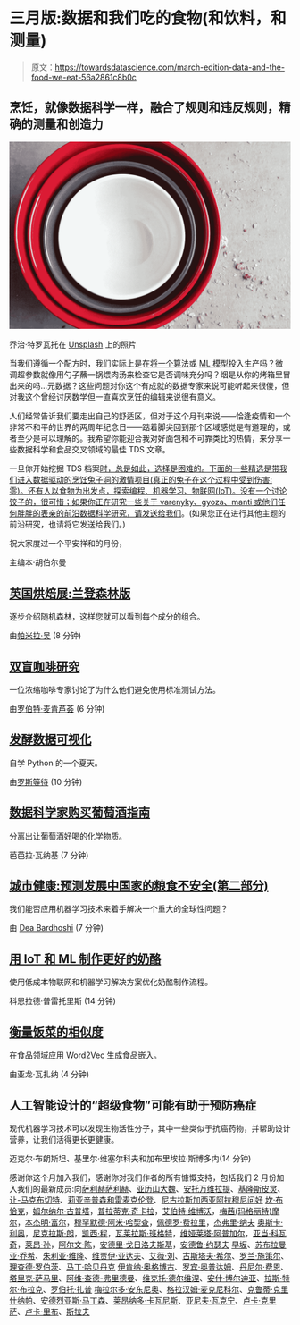 # 三月版:数据和我们吃的食物(和饮料，和测量)

> 原文：<https://towardsdatascience.com/march-edition-data-and-the-food-we-eat-56a2861c8b0c>

## 烹饪，就像数据科学一样，融合了规则和违反规则，精确的测量和创造力

![](img/fe67d38544c917f0105385f1deaa7148.png)

乔治·特罗瓦托在 [Unsplash](https://unsplash.com?utm_source=medium&utm_medium=referral) 上的照片

当我们遵循一个配方时，我们实际上是在[将一个算法](/a-turkey-algorithm-for-geeks-f2bfda10d3f2)或 [ML 模型](/making-a-model-is-like-baking-a-cake-5f2443894c5f)投入生产吗？微调超参数就像用勺子蘸一锅煨肉汤来检查它是否调味充分吗？烟是从你的烤箱里冒出来的吗…元数据？这些问题对你这个有成就的数据专家来说可能听起来很傻，但对我这个曾经讨厌数学但一直喜欢烹饪的编辑来说很有意义。

人们经常告诉我们要走出自己的舒适区，但对于这个月刊来说——恰逢疫情和一个非常不和平的世界的两周年纪念日——踮着脚尖回到那个区域感觉是有道理的，或者至少是可以理解的。我希望你能迎合我对好面包和不可靠类比的热情，来分享一些数据科学和食品交叉领域的最佳 TDS 文章。

一旦你开始挖掘 TDS 档案[时，总是如此，选择是困难的。下面的一些精选是带我们进入数据驱动的烹饪兔子洞的激情项目(真正的兔子在这个过程中受到伤害:零)。还有人以食物为出发点，探索编程、机器学习、物联网(IoT)。没有一个讨论饺子的，很可惜；如果你正在研究一些关于 varenyky、gyoza、manti 或他们任何胖胖的表亲的前沿数据科学研究，](https://towardsdatascience.com/tagged/food)[请发送给我们](/questions-96667b06af5)。(如果您正在进行其他主题的前沿研究，也请将它发送给我们。)

祝大家度过一个平安祥和的月份，

主编本·胡伯尔曼

## [英国烘焙展:兰登森林版](/the-great-british-baking-show-random-forests-edition-406e8ed0ad7a)

逐步介绍随机森林，这样您就可以看到每个成分的组合。

由[帕米拉·吴](https://medium.com/u/2c52e2613ac7?source=post_page-----56a2861c8b0c--------------------------------) (8 分钟)

## [双盲咖啡研究](/double-blind-coffee-studies-ae6417e9d593)

一位浓缩咖啡专家讨论了为什么他们避免使用标准测试方法。

由[罗伯特·麦肯芦荟](https://medium.com/u/ae592466d35f?source=post_page-----56a2861c8b0c--------------------------------) (6 分钟)

## [发酵数据可视化](/fermenting-data-visualization-a-summer-of-self-directed-python-learning-7d78dfd10462)

自学 Python 的一个夏天。

由[罗斯等待](https://medium.com/u/46ffe3a36b0d?source=post_page-----56a2861c8b0c--------------------------------) (10 分钟)

## [数据科学家购买葡萄酒指南](/a-data-scientists-guide-to-buying-wine-b584c77b9e60)

分离出让葡萄酒好喝的化学物质。

芭芭拉·瓦纳基 (7 分钟)

## [城市健康:预测发展中国家的粮食不安全(第二部分)](/urban-health-part-2-predicting-food-insecurity-in-developing-countries-8cf39e15ecec)

我们能否应用机器学习技术来着手解决一个重大的全球性问题？

由 [Dea Bardhoshi](https://medium.com/u/d61c58ba988e?source=post_page-----56a2861c8b0c--------------------------------) (7 分钟)

## [用 IoT 和 ML 制作更好的奶酪](/making-better-cheese-with-iot-and-ml-5e9cccc63c3f)

使用低成本物联网和机器学习解决方案优化奶酪制作流程。

科恩拉德·普雷托里斯 (14 分钟)

## [衡量饭菜的相似度](/measuring-meals-similarities-3edb8a861f16)

在食品领域应用 Word2Vec 生成食品嵌入。

由亚龙·瓦扎纳 (4 分钟)

## 人工智能设计的“超级食物”可能有助于预防癌症

现代机器学习技术可以发现生物活性分子，其中一些类似于抗癌药物，并帮助设计营养，让我们活得更长更健康。

迈克尔·布朗斯坦、基里尔·维塞尔科夫和加布里埃拉·斯博多内(14 分钟)

感谢你这个月加入我们，感谢你对我们作者的所有慷慨支持，包括我们 2 月份加入我们的最新成员:向[萨利赫萨利赫](https://medium.com/u/2037cbb08e24?source=post_page-----56a2861c8b0c--------------------------------)、[亚历山大魏](https://medium.com/u/d1c97ab92f1a?source=post_page-----56a2861c8b0c--------------------------------)、[安托万维拉提](https://medium.com/u/f24fe466e328?source=post_page-----56a2861c8b0c--------------------------------)、[基隆斯皮灵](https://medium.com/u/9d42785e3571?source=post_page-----56a2861c8b0c--------------------------------)、[让-马克布切特](https://medium.com/u/999ddf6523d9?source=post_page-----56a2861c8b0c--------------------------------)、[莉亚辛普森和雷麦克伦登](https://medium.com/u/52338acfb4b9?source=post_page-----56a2861c8b0c--------------------------------)、[尼古拉斯加西亚阿拉穆尼问好](https://medium.com/u/cd3beef117ab?source=post_page-----56a2861c8b0c--------------------------------) [坎·布恰克](https://medium.com/u/eb92c04e444d?source=post_page-----56a2861c8b0c--------------------------------)，[姆尔纳尔·古普塔](https://medium.com/u/7cf002511db6?source=post_page-----56a2861c8b0c--------------------------------)，[普拉蒂克·奇卡拉](https://medium.com/u/d25a51efd247?source=post_page-----56a2861c8b0c--------------------------------)，[艾伯特·维博沃](https://medium.com/u/5ecc88e2a25?source=post_page-----56a2861c8b0c--------------------------------)，[梅茜(玛格丽特)摩尔](https://medium.com/u/66c13f3d0a4b?source=post_page-----56a2861c8b0c--------------------------------)，[本杰明·富尔](https://medium.com/u/56276b81b26d?source=post_page-----56a2861c8b0c--------------------------------)，[穆罕默德·阿米·哈契查](https://medium.com/u/fdacfea926c2?source=post_page-----56a2861c8b0c--------------------------------)，[佩德罗·费拉里](https://medium.com/u/31d2ad7638c0?source=post_page-----56a2861c8b0c--------------------------------)，[杰弗里·纳夫](https://medium.com/u/ca780798011a?source=post_page-----56a2861c8b0c--------------------------------) [](https://medium.com/u/ca780798011a?source=post_page-----56a2861c8b0c--------------------------------) [奥斯卡·利奥](https://medium.com/u/d7e5c1ca65b7?source=post_page-----56a2861c8b0c--------------------------------)，[尼克拉斯·朗](https://medium.com/u/3631074637a9?source=post_page-----56a2861c8b0c--------------------------------)，[凯西·程](https://medium.com/u/514ba843cfe4?source=post_page-----56a2861c8b0c--------------------------------)，[瓦莱拉斯·班格特](https://medium.com/u/defb3ca5a80f?source=post_page-----56a2861c8b0c--------------------------------)，[维娅莱塔·阿普加尔](https://medium.com/u/ccae8864d5a4?source=post_page-----56a2861c8b0c--------------------------------)，[亚当·科瓦奇](https://medium.com/u/2a430f4855fc?source=post_page-----56a2861c8b0c--------------------------------)，[莱昂·孙](https://medium.com/u/aca259440c6b?source=post_page-----56a2861c8b0c--------------------------------)，[阿尔文·陈](https://medium.com/u/ba8c113329f0?source=post_page-----56a2861c8b0c--------------------------------)，[安德里·戈日洛夫斯基](https://medium.com/u/bf82863aa4da?source=post_page-----56a2861c8b0c--------------------------------)，[安德鲁·约瑟夫](https://medium.com/u/ee672e63b2f2?source=post_page-----56a2861c8b0c--------------------------------) [早坂](https://medium.com/u/9a30cab7b024?source=post_page-----56a2861c8b0c--------------------------------)、[苏布拉曼亚·乔希](https://medium.com/u/a707361e1b19?source=post_page-----56a2861c8b0c--------------------------------)、[朱利亚·维隆](https://medium.com/u/f322f19ff2bc?source=post_page-----56a2861c8b0c--------------------------------)、[维贾伊·亚达夫](https://medium.com/u/58e392223d3a?source=post_page-----56a2861c8b0c--------------------------------)、[艾薇·刘](https://medium.com/u/71fa5614d897?source=post_page-----56a2861c8b0c--------------------------------)、[古斯塔夫·希尔](https://medium.com/u/2105c93a35e0?source=post_page-----56a2861c8b0c--------------------------------)、[罗兰·施策尔](https://medium.com/u/8ada39358e9d?source=post_page-----56a2861c8b0c--------------------------------)、[理查德·罗伯茨](https://medium.com/u/bbba620d76a8?source=post_page-----56a2861c8b0c--------------------------------)、[马丁·哈贝丹克](https://medium.com/u/a29e5613f185?source=post_page-----56a2861c8b0c--------------------------------) [伊肯纳·奥格博古](https://medium.com/u/448c708e9aa3?source=post_page-----56a2861c8b0c--------------------------------)、[罗宾·奥普达姆](https://medium.com/u/49ce97f2f8f7?source=post_page-----56a2861c8b0c--------------------------------)、[丹尼尔·费恩](https://medium.com/u/c5c98ab7d0b5?source=post_page-----56a2861c8b0c--------------------------------)、[塔里克·萨马里](https://medium.com/u/ec3853128b2?source=post_page-----56a2861c8b0c--------------------------------)、[阿维·查德-弗里德曼](https://medium.com/u/22da9d6fd08a?source=post_page-----56a2861c8b0c--------------------------------)、[维克托·德尔维涅](https://medium.com/u/8b0504f28604?source=post_page-----56a2861c8b0c--------------------------------)、[安什·博尔迪亚](https://medium.com/u/c305d4509671?source=post_page-----56a2861c8b0c--------------------------------)、[拉斯·特尔·布拉克](https://medium.com/u/f1d3961756e7?source=post_page-----56a2861c8b0c--------------------------------)、[罗伯托·扎普](https://medium.com/u/87b4c540a18d?source=post_page-----56a2861c8b0c--------------------------------) [梅拉尔多·安东尼奥](https://medium.com/u/65b4354e2ed8?source=post_page-----56a2861c8b0c--------------------------------)、[格拉汉姆·麦克尼科尔](https://medium.com/u/957118684d5d?source=post_page-----56a2861c8b0c--------------------------------)、[克鲁蒂·克里什纳帕](https://medium.com/u/270b1fa3fa07?source=post_page-----56a2861c8b0c--------------------------------)、[安德烈亚斯·马丁森](https://medium.com/u/f6366993e3b5?source=post_page-----56a2861c8b0c--------------------------------)、[莱昂纳多·卡瓦尼斯](https://medium.com/u/f107b613b540?source=post_page-----56a2861c8b0c--------------------------------)、[亚尼夫·瓦克宁](https://medium.com/u/3ad8135b9742?source=post_page-----56a2861c8b0c--------------------------------)、[卢卡·克里萨](https://medium.com/u/29585f7ab733?source=post_page-----56a2861c8b0c--------------------------------)、[卢卡·里布](https://medium.com/u/153560755b7d?source=post_page-----56a2861c8b0c--------------------------------)、[斯拉夫](https://medium.com/u/ba0d56f8b910?source=post_page-----56a2861c8b0c--------------------------------)
